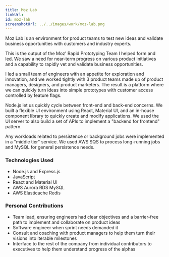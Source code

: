 ```yaml
---
title: Moz Lab
linkUrl:
id: moz-lab
screenshotUrl: ../../images/work/moz-lab.png
---
```


Moz Lab is an environment for product teams to test new ideas and validate
business opportunities  with customers and industry experts.

This is the output of the Moz' Rapid Prototyping Team I helped form and led.
We saw a need for near-term progress on various product initiatives and a
capability to rapidly vet and validate business opportunities.

I led a small team of engineers with an appetite for exploration and innovation,
and we worked tightly with 3 product teams made up of product managers,
designers, and product marketers. The result is a platform where we can quickly
turn ideas into simple prototypes with customer access controlled by feature
flags.

Node.js let us quickly cycle between front-end and back-end concerns. We
built a flexible UI environment using React, Material UI, and an in-house
component library to quickly create and modify applications. We used the UI
server to also build a set of APIs to implement a "backend for frontend"
pattern.

Any workloads related to persistence or background jobs were implemented in a
"middle tier" service. We used AWS SQS to process long-running jobs and MySQL
for general persistence needs.

### Technologies Used

- Node.js and Express.js
- JavaScript
- React and Material UI
- AWS Aurora RDS MySQL
- AWS Elasticache Redis

### Personal Contributions

- Team lead, ensuring engineers had clear objectives and a barrier-free path to
  implement and collaborate on product ideas
- Software engineer when sprint needs demanded it
- Consult and coaching with product managers to help them turn their visions
  into iterable milestones
- Interface to the rest of the company from individual contributors to
  executives to help them understand progress of the alphas
